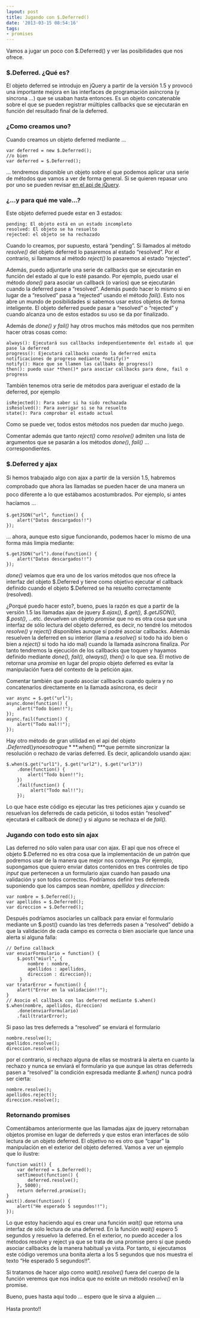 ```yaml
---
layout: post
title: Jugando con $.Deferred()
date: '2013-03-15 08:54:16'
tags:
- promises
---
```



Vamos a jugar un poco con $.Deferred() y ver las posibilidades que nos ofrece.

### $.Deferred. ¿Qué es?

El objeto deferred se introdujo en jQuery a partir de la versión 1.5 y provocó una importante mejora en las interfaces de programación asíncrona (y síncrona …) que se usaban hasta entonces. Es un objeto concatenable sobre el que se pueden registrar múltiples callbacks que se ejecutarán en función del resultado final de la deferred.

### ¿Como creamos uno?

Cuando creamos un objeto deferred mediante …

```language-javascript
var deferred = new $.Deferred(); 
//o bien 
var deferred = $.Deferred();
```

… tendremos disponible un objeto sobre el que podemos aplicar una serie de métodos que vamos a ver de forma general. Si se quieren repasar uno por uno se pueden revisar [en el api de jQuery](http://api.jquery.com/category/deferred-object/ "jQuery Deferred").

### ¿…y para qué me vale…?

Este objeto deferred puede estar en 3 estados:

```
pending: El objeto está en un estado incompleto
resolved: El objeto se ha resuelto
rejected: el objeto se ha rechazado
```

Cuando lo creamos, por supuesto, estará “pending”. Si llamados al método *resolve()* del objeto deferred lo pasaremos al estado “resolved”. Por el contrario, si llamamos al método *reject()* lo pasaremos al estado “rejected”.

Además, puedo adjuntarle una serie de callbacks que se ejecutarán en función del estado al que lo esté pasando. Por ejemplo, puedo usar el método *done()* para asociar un callback (o varios) que se ejecutarán cuando la deferred pase a “resolved”. Además puedo hacer lo mismo si en lugar de a “resolved” pasa a “rejected” usando el método *fail()*. Esto nos abre un mundo de posibilidades si sabemos usar estos objetos de forma inteligente. El objeto deferred puede pasar a “resolved” o “rejected” y cuando alcanza uno de estos estados su uso se da por finalizado.

Además de *done() y fail()* hay otros muchos más métodos que nos permiten hacer otras cosas como:

```
always(): Ejecutará sus callbacks independientemente del estado al que pase la deferred
progress(): Ejecutará callbacks cuando la deferred emita notificaciones de progreso mediante *notify()*
notify(): Hace que se llamen las callbaks de progress()
then(): puedo usar *then()* para asociar callbacks para done, fail o progress
```

También tenemos otra serie de métodos para averiguar el estado de la deferred, por ejemplo

```
isRejected(): Para saber si ha sido rechazada
isResolved(): Para averigar si se ha resuelto
state(): Para comprobar el estado actual
```
Como se puede ver, todos estos métodos nos pueden dar mucho juego.</span>

Comentar además que tanto *reject()* como *resolve()* admiten una lista de argumentos que se pasarán a los métodos *done()*, *fail()* … correspondientes.

### $.Deferred y ajax

<span style="font-size: 1em; line-height: 1.6em;">Si hemos trabajado algo con ajax a partir de la versión 1.5, habremos comprobado que ahora las llamadas se pueden hacer de una manera un poco diferente a lo que estábamos acostumbrados. Por ejemplo, si antes hacíamos …</span>

```language-javascript
$.getJSON("url", function() { 
    alert("Datos descargados!!") 
});
```

… ahora, aunque esto sigue funcionando, podemos hacer lo mismo de una forma más limpia mediante:

```language-javascript
$.getJSON("url").done(function() { 
    alert("Datos descargados!!") 
});
```

*done()* veíamos que era uno de los varios métodos que nos ofrece la interfaz del objeto $.Deferred y tiene como objetivo ejecutar el callback definido cuando el objeto $.Deferred se ha resuelto correctamente (resolved).

¿Porqué puedo hacer esto?, bueno, pues la razón es que a partir de la versíón 1.5 las llamadas ajax de jquery *$.ajax(), $.get(), $.getJSON(), $.post()*, …etc. devuelven un objeto *promise* que no es otra cosa que una interfaz de sólo lectura del objeto deferred, es decir, no tendré los métodos *resolve()* y *reject()* disponibles aunque sí podré asociar callbacks. Además resuelven la deferred en su interior (llama a *resolve()* si todo ha ido bien o bien a *reject()* si todo ha ido mal) cuando la llamada asíncrona finaliza. Por tanto tendremos la ejecución de los callbacks que toquen y hayamos definido mediante *done(), fail(), always(), then()* o lo que sea. El motivo de retornar una *promise* en lugar del propio objeto deferred es evitar la manipulación fuera del contexto de la petición ajax.

Comentar también que puedo asociar callbacks cuando quiera y no concatenarlos directamente en la llamada asíncrona, es decir

```language-javascript
var async = $.get("url"); 
async.done(function() { 
    alert("Todo bien!!"); 
}); 
async.fail(function() { 
    alert("Todo mal!!"); 
});
```

Hay otro método de gran utilidad en el api del objeto $.Deferred() y no es otro que ***$.when() ***que permite sincronizar la resolución o rechazo de varias deferred. Es decir, aplicandolo usando ajax:

```language-javascript
$.when($.get("url1"), $.get("url2"), $.get("url3"))  
    .done(function() { 
        alert("Todo bien!!"); 
    }) 
    .fail(function() { 
         alert("Todo mal!!");
    });
```

Lo que hace este código es ejecutar las tres peticiones ajax y cuando se resuelvan los deferreds de cada petición, si todos están “resolved” ejecutará el callback de *done()* y si alguno se rechaza el de *fail().*

### Jugando con todo esto sin ajax

Las deferred no sólo valen para usar con ajax. El api que nos ofrece el objeto $.Deferred no es otra cosa que la implementación de un patrón que podremos usar de la manera que mejor nos convenga. Por ejemplo, supongamos que quiero enviar datos contenidos en tres controles de tipo *input* que pertenecen a un formulario ajax cuando han pasado una validación y son todos correctos. Podríamos definir tres deferreds suponiendo que los campos sean *nombre, apellidos y direccion:*

```language-javascript
var nombre = $.Deferred(); 
var apellidos = $.Deferred(); 
var direccion = $.Deferred();
```

Después podríamos asociarles un callback para enviar el formulario mediante un $.post() cuando las tres deferreds pasen a “resolved” debido a que la validación de cada campo es correcta o bien asociarle que lance una alerta si alguna falla:

```language-javascript
// Defino callback 
var enviarFormulario = function() { 
    $.post("miurl", {
        nombre : nombre, 
        apellidos : apellidos, 
        direccion : direccion}); 
     } 
var tratarError = function() { 
    alert("Error en la validación!!"); 
} 
// Asocio el callback con las deferred mediante $.when() $.when(nombre, apellidos, direccion) 
    .done(enviarFormulario)
    .fail(tratarError);
```

Si paso las tres deferreds a “resolved” se enviará el formulario

```language-javascript
nombre.resolve(); 
apellidos.resolve(); 
direccion.resolve();
```

por el contrario, si rechazo alguna de ellas se mostrará la alerta en cuanto la rechazo y nunca se enviará el formulario ya que aunque las otras deferreds pasen a “resolved” la condición expresada mediante *$.when()* nunca podrá ser cierta:

```language-javascript
nombre.resolve(); 
apellidos.reject(); 
direccion.resolve();
```

### Retornando promises 

 Comentábamos anteriormente que las llamadas ajax de jquery retornaban objetos promise en lugar de deferreds y que estos eran interfaces de sólo lectura de un objeto deferred. El objetivo no es otro que “capar” la manipulación en el exterior del objeto deferred. Vamos a ver un ejemplo que lo ilustre:

```language-javascript
function wait() { 
    var deferred = $.Deferred(); 
    setTimeout(function() { 
        deferred.resolve(); 
    }, 5000); 
    return deferred.promise(); 
} 
wait().done(function() { 
    alert("He esperado 5 segundos!!"); 
});
```

Lo que estoy haciendo aquí es crear una función *wait()* que retorna una interfaz de sólo lectura de una deferred. En la función *wait()* espero 5 segundos y resuelvo la deferred. En el exterior, no puedo acceder a los métodos resolve y reject ya que se trata de una promise pero sí que puedo asociar callbacks de la manera habitual ya vista. Por tanto, si ejecutamos este código veremos una bonita alerta a los 5 segundos que nos muestra el texto “He esperado 5 segundos!!”.

Si tratamos de hacer algo como *wait().resolve()* fuera del cuerpo de la función veremos que nos indica que no existe un método *resolve()* en la promise.

Bueno, pues hasta aquí todo … espero que le sirva a alguien …

<span style="font-size: 1em; line-height: 1.6em;">Hasta pronto!!</span>


